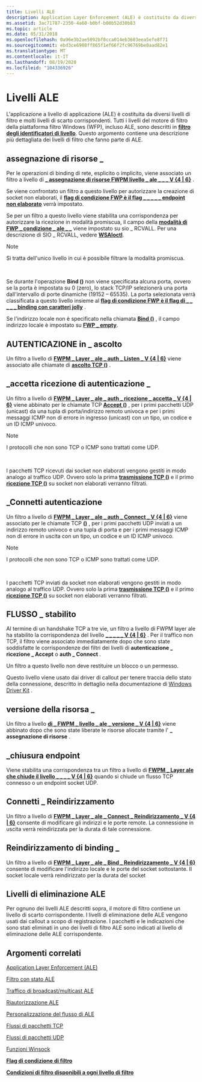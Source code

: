 ```yaml
---
title: Livelli ALE
description: Application Layer Enforcement (ALE) è costituito da diversi livelli di filtro e molti livelli di scarto corrispondenti.
ms.assetid: 3ac71787-2350-4a60-b0bf-b00b52d30b83
ms.topic: article
ms.date: 05/31/2018
ms.openlocfilehash: 0a96e3b2ae5092bf8cca014eb3603eea5efe8f71
ms.sourcegitcommit: ebd3ce6908ff865f1ef66f2fc96769be0aad82e1
ms.translationtype: MT
ms.contentlocale: it-IT
ms.lasthandoff: 08/19/2020
ms.locfileid: "104336926"
---
```

# <a name="ale-layers"></a>Livelli ALE

L'applicazione a livello di applicazione (ALE) è costituita da diversi livelli di filtro e molti livelli di scarto corrispondenti. Tutti i livelli del motore di filtro della piattaforma filtro Windows (WFP), incluso ALE, sono descritti in [**filtro degli identificatori di livello**](management-filtering-layer-identifiers-.md). Questo argomento contiene una descrizione più dettagliata dei livelli di filtro che fanno parte di ALE.

## <a name="resource_assignment"></a>assegnazione di risorse \_

Per le operazioni di binding di rete, esplicito o implicito, viene associato un filtro a livello di [**\_ assegnazione di risorse FWPM livello \_ ale \_ \_ \_ V {4 \| 6}**](management-filtering-layer-identifiers-.md) .

Se viene confrontato un filtro a questo livello per autorizzare la creazione di socket non elaborati, il [**flag di condizione FWP è il flag \_ \_ \_ \_ \_ endpoint non elaborato**](filtering-condition-flags-.md) verrà impostato.

Se per un filtro a questo livello viene stabilita una corrispondenza per autorizzare la ricezione in modalità promiscua, il campo della [**modalità di FWP \_ condizione \_ ale \_ \_**](filtering-condition-identifiers-.md) viene impostato su sio \_ RCVALL. Per una descrizione di SIO \_ RCVALL, vedere [**WSAIoctl**](/windows/desktop/api/winsock2/nf-winsock2-wsaioctl).

> [!Note]  
> Si tratta dell'unico livello in cui è possibile filtrare la modalità promiscua.

 

Se durante l'operazione **Bind ()** non viene specificata alcuna porta, ovvero se la porta è impostata su 0 (zero), lo stack TCP/IP selezionerà una porta dall'intervallo di porte dinamiche (19152 – 65535). La porta selezionata verrà classificata a questo livello insieme al [**flag di condizione FWP è il flag di \_ \_ \_ \_ \_ binding con caratteri jolly**](filtering-condition-flags-.md) .

Se l'indirizzo locale non è specificato nella chiamata [**Bind ()**](/windows/desktop/api/winsock/nf-winsock-bind) , il campo indirizzo locale è impostato su [**FWP \_ empty**](/windows/desktop/api/Fwptypes/ne-fwptypes-fwp_data_type).

## <a name="auth_listen"></a>AUTENTICAZIONE in \_ ascolto

Un filtro a livello di [**FWPM \_ Layer \_ ale \_ auth \_ Listen \_ V {4 \| 6}**](management-filtering-layer-identifiers-.md) viene associato alle chiamate di [**ascolto TCP ()**](/windows/desktop/api/winsock2/nf-winsock2-listen) .

## <a name="auth_recv_accept"></a>\_accetta ricezione di autenticazione \_

Un filtro a livello di [**FWPM \_ Layer \_ ale \_ auth \_ ricezione \_ accetta \_ V {4 \| 6}**](management-filtering-layer-identifiers-.md) viene abbinato per le chiamate TCP [**Accept ()**](/windows/desktop/api/winsock2/nf-winsock2-accept) , per i primi pacchetti UDP (unicast) da una tupla di porta/indirizzo remoto univoca e per i primi messaggi ICMP non di errore in ingresso (unicast) con un tipo, un codice e un ID ICMP univoco.

> [!Note]  
> I protocolli che non sono TCP o ICMP sono trattati come UDP.

 

I pacchetti TCP ricevuti dai socket non elaborati vengono gestiti in modo analogo al traffico UDP. Ovvero solo la prima [**trasmissione TCP ()**](/windows/desktop/api/winsock2/nf-winsock2-send) e il primo [**ricezione TCP ()**](/windows/desktop/api/winsock/nf-winsock-recv) su socket non elaborati verranno filtrati.

## <a name="auth_connect"></a>\_Connetti autenticazione

Un filtro a livello di [**FWPM \_ Layer \_ ale \_ auth \_ Connect \_ V {4 \| 6}**](management-filtering-layer-identifiers-.md) viene associato per le chiamate TCP [**()**](/windows/desktop/api/winsock2/nf-winsock2-connect) , per i primi pacchetti UDP inviati a un indirizzo remoto univoco e una tupla di porta e per i primi messaggi ICMP non di errore in uscita con un tipo, un codice e un ID ICMP univoco.

> [!Note]  
> I protocolli che non sono TCP o ICMP sono trattati come UDP.

 

I pacchetti TCP inviati da socket non elaborati vengono gestiti in modo analogo al traffico UDP. Ovvero solo la prima [**trasmissione TCP ()**](/windows/desktop/api/winsock2/nf-winsock2-send) e il primo [**ricezione TCP ()**](/windows/desktop/api/winsock/nf-winsock-recv) su socket non elaborati verranno filtrati.

## <a name="flow_established"></a>FLUSSO \_ stabilito

Al termine di un handshake TCP a tre vie, un filtro a livello di FWPM layer ale ha stabilito la corrispondenza del livello [**\_ \_ \_ \_ \_ V {4 \| 6}**](management-filtering-layer-identifiers-.md) . Per il traffico non TCP, il filtro viene associato immediatamente dopo che sono state soddisfatte le corrispondenze dei filtri dei livelli di **autenticazione \_ ricezione \_ Accept** o **auth \_ Connect** .

Un filtro a questo livello non deve restituire un blocco o un permesso.

Questo livello viene usato dai driver di callout per tenere traccia dello stato della connessione, descritto in dettaglio nella documentazione di [Windows Driver Kit](/windows-hardware/drivers/network/windows-filtering-platform-callout-drivers2) .

## <a name="resource_release"></a>versione della risorsa \_

Un filtro a livello [**di \_ FWPM \_ livello \_ ale \_ versione \_ V {4 \| 6}**](management-filtering-layer-identifiers-.md) viene abbinato dopo che sono state liberate le risorse allocate tramite l' **\_ assegnazione di risorse** .

## <a name="endpoint_closure"></a>\_chiusura endpoint

Viene stabilita una corrispondenza tra un filtro a livello di [**FWPM \_ Layer ale che chiude il livello \_ \_ \_ \_ V {4 \| 6}**](management-filtering-layer-identifiers-.md) quando si chiude un flusso TCP connesso o un endpoint socket UDP.

## <a name="connect_redirect"></a>Connetti \_ Reindirizzamento

Un filtro a livello di [**FWPM \_ Layer \_ ale \_ Connect \_ Reindirizzamento \_ V {4 \| 6}**](management-filtering-layer-identifiers-.md) consente di modificare gli indirizzi e le porte remote. La connessione in uscita verrà reindirizzata per la durata di tale connessione.

## <a name="bind_redirect"></a>Reindirizzamento di binding \_

Un filtro a livello di [**FWPM \_ Layer \_ ale \_ Bind \_ Reindirizzamento \_ V {4 \| 6}**](management-filtering-layer-identifiers-.md) consente di modificare l'indirizzo locale e le porte del socket sottostante. Il socket locale verrà reindirizzato per la durata del socket

## <a name="ale-discard-layers"></a>Livelli di eliminazione ALE

Per ognuno dei livelli ALE descritti sopra, il motore di filtro contiene un livello di scarto corrispondente. I livelli di eliminazione delle ALE vengono usati dai callout a scopo di registrazione. I pacchetti e le indicazioni che sono stati eliminati in uno dei livelli di filtro ALE sono indicati al livello di eliminazione delle ALE corrispondente.

## <a name="related-topics"></a>Argomenti correlati

<dl> <dt>

[Application Layer Enforcement (ALE)](application-layer-enforcement--ale-.md)
</dt> <dt>

[Filtro con stato ALE](ale-stateful-filtering.md)
</dt> <dt>

[Traffico di broadcast/multicast ALE](ale-multicast-broadcast-traffic.md)
</dt> <dt>

[Riautorizzazione ALE](ale-re-authorization.md)
</dt> <dt>

[Personalizzazione del flusso di ALE](ale-flow-customization.md)
</dt> <dt>

[Flussi di pacchetti TCP](tcp-packet-flows.md)
</dt> <dt>

[Flussi di pacchetti UDP](udp-packet-flows.md)
</dt> <dt>

[Funzioni Winsock](/windows/desktop/WinSock/winsock-functions)
</dt> <dt>

[**Flag di condizione di filtro**](filtering-condition-flags-.md)
</dt> <dt>

[**Condizioni di filtro disponibili a ogni livello di filtro**](filtering-conditions-available-at-each-filtering-layer.md)
</dt> </dl>

 

 
